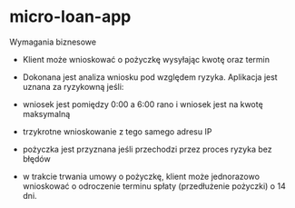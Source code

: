 # micro-loan-app

Wymagania biznesowe

- Klient może wnioskować o pożyczkę wysyłając kwotę oraz termin

- Dokonana jest analiza wniosku pod względem ryzyka. Aplikacja jest uznana za ryzykowną jeśli:

 - wniosek jest pomiędzy 0:00 a 6:00 rano i wniosek jest na kwotę maksymalną

 - trzykrotne wnioskowanie z tego samego adresu IP

- pożyczka jest przyznana jeśli przechodzi przez proces ryzyka bez błędów

- w trakcie trwania umowy o pożyczkę, klient może jednorazowo wnioskować o odroczenie terminu spłaty (przedłużenie pożyczki) o 14 dni.